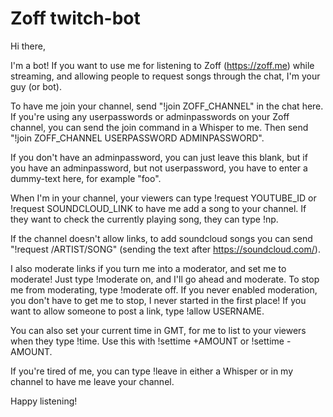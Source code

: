 # Zoff twitch-bot

Hi there,

I'm a bot! If you want to use me for listening to Zoff (https://zoff.me) while streaming, and allowing people to request songs through the chat, I'm your guy (or bot).

To have me join your channel, send "!join ZOFF_CHANNEL" in the chat here. If you're using any userpasswords or adminpasswords on your Zoff channel, you can send the join command in a Whisper to me. Then send "!join ZOFF_CHANNEL USERPASSWORD ADMINPASSWORD".

If you don't have an adminpassword, you can just leave this blank, but if you have an adminpassword, but not userpassword, you have to enter a dummy-text here, for example "foo".

When I'm in your channel, your viewers can type !request YOUTUBE_ID or !request SOUNDCLOUD_LINK to have me add a song to your channel. If they want to check the currently playing song, they can type !np.

If the channel doesn't allow links, to add soundcloud songs you can send "!request /ARTIST/SONG" (sending the text after https://soundcloud.com/).

I also moderate links if you turn me into a moderator, and set me to moderate! Just type !moderate on, and I'll go ahead and moderate. To stop me from moderating, type !moderate off. If you never enabled moderation, you don't have to get me to stop, I never started in the first place! If you want to allow someone to post a link, type !allow USERNAME.

You can also set your current time in GMT, for me to list to your viewers when they type !time. Use this with !settime +AMOUNT or !settime -AMOUNT.

If you're tired of me, you can type !leave in either a Whisper or in my channel to have me leave your channel.

Happy listening!
